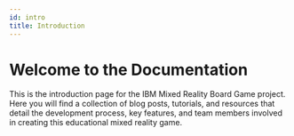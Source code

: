 ```yaml
---
id: intro
title: Introduction
---
```


# Welcome to the Documentation

This is the introduction page for the IBM Mixed Reality Board Game project. Here you will find a collection of blog posts, tutorials, and resources that detail the development process, key features, and team members involved in creating this educational mixed reality game.
